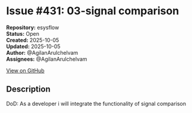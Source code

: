 # Issue #431: 03-signal comparison

**Repository:** esysflow  
**Status:** Open  
**Created:** 2025-10-05  
**Updated:** 2025-10-05  
**Author:** @AgilanArulchelvam  
**Assignees:** @AgilanArulchelvam  

[View on GitHub](https://github.com/Simtestlab/esysflow/issues/431)

## Description

DoD:
As a developer i will integrate the functionality of signal comparison